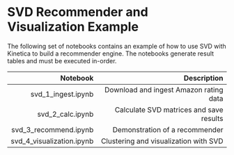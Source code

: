 # SVD Recommender and Visualization Example

The following set of notebooks contains an example of how to use SVD with Kinetica to build a recommender engine. The notebooks generate result tables and must be executed in-order.

| Notebook | Description |
| ---: | ---: |
| svd_1_ingest.ipynb | Download and ingest Amazon rating data |
| svd_2_calc.ipynb | Calculate SVD matrices and save results |
| svd_3_recommend.ipynb | Demonstration of a recommender | 
| svd_4_visualization.ipynb | Clustering and visualization with SVD |
